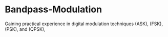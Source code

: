 # Bandpass-Modulation
Gaining practical experience in digital modulation techniques (ASK), (FSK),  (PSK), and (QPSK),
